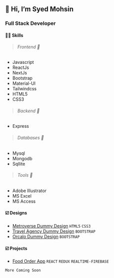 ## 👋 Hi, I’m Syed Mohsin 

### **Full Stack Developer**

#### :man_technologist: Skills

> ###### Frontend  :round_pushpin: 
- Javascript
- ReactJs
- NextJs
- Bootstrap
- Material-UI
- Tailwindcss
- HTML5
- CSS3
> ###### Backend  :round_pushpin: 
- Express
> ###### Databases  :round_pushpin: 
- Mysql
- Mongodb
- Sqllite

 > ###### Tools :hammer:
 - Adobe Illustrator
 - MS Excel
 - MS Access
 
#### :ballot_box_with_check: Designs
- [Metroverse Dummy Design](https://metroverse-design.netlify.app/) `HTML5` `CSS3`
- [Travel Agency Dummy Design](https://travel-agency-design-1.netlify.app/) `BOOTSTRAP`
- [Orcalo Dummy Design](https://travel-agency-design-1.netlify.app/) `BOOTSTRAP`

#### :ballot_box_with_check: Projects
- [Food Order App](https://food-order-app-react-redux-firebase.netlify.app/) `REACT` `REDUX` `REALTIME-FIREBASE`

```
More Coming Soon
```
 
